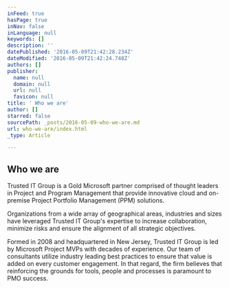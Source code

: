 ```yaml
---
inFeed: true
hasPage: true
inNav: false
inLanguage: null
keywords: []
description: ''
datePublished: '2016-05-09T21:42:28.234Z'
dateModified: '2016-05-09T21:42:24.748Z'
authors: []
publisher:
  name: null
  domain: null
  url: null
  favicon: null
title: ' Who we are'
author: []
starred: false
sourcePath: _posts/2016-05-09-who-we-are.md
url: who-we-are/index.html
_type: Article

---
```

## Who we are

Trusted IT Group is a Gold Microsoft partner comprised of thought leaders in Project and Program Management that provide innovative cloud and on-premise Project Portfolio Management (PPM) solutions.

Organizations from a wide array of geographical areas, industries and sizes have leveraged Trusted IT Group's expertise to increase collaboration, minimize risks and ensure the alignment of all strategic objectives.

Formed in 2008 and headquartered in New Jersey, Trusted IT Group is led by Microsoft Project MVPs with decades of experience. Our team of consultants utilize industry leading best practices to ensure that value is added on every customer engagement. In that regard, the firm believes that reinforcing the grounds for tools, people and processes is paramount to PMO success.